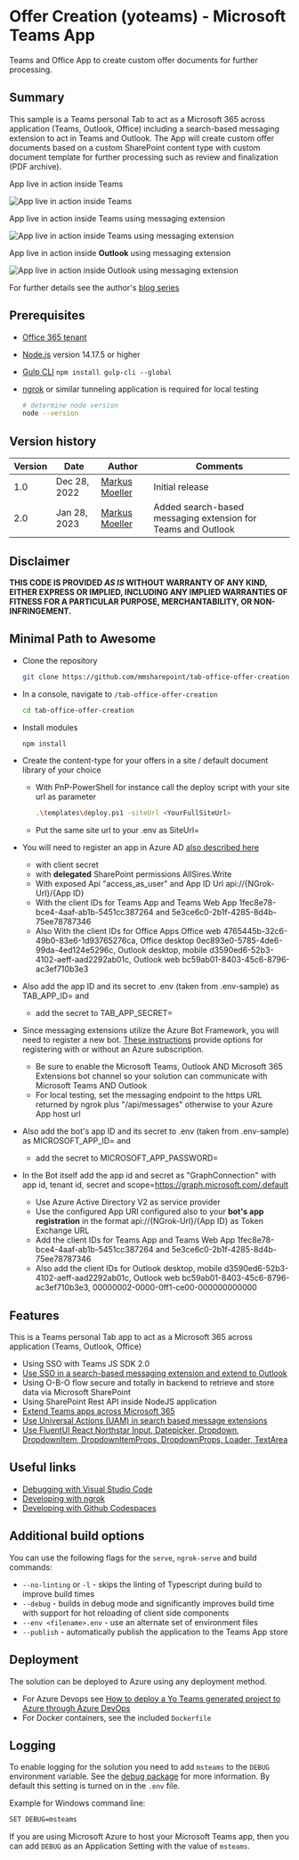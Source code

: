 # Offer Creation (yoteams) - Microsoft Teams App

Teams and Office App to create custom offer documents for further processing.

## Summary

This sample is a Teams personal Tab to act as a Microsoft 365 across application (Teams, Outlook, Office) including a search-based messaging extension to act in Teams and Outlook. The App will create custom offer documents based on a custom SharePoint content type with custom document template for further processing such as review and finalization (PDF archive).

App live in action inside Teams

![App live in action inside Teams](assets/15OfferCreationDemo_yoteams.gif)

App live in action inside Teams using messaging extension

![App live in action inside Teams using messaging extension](assets/31CreateReviewCard.gif)

App live in action inside **Outlook** using messaging extension

![App live in action inside Outlook using messaging extension](assets/32CreateReviewCard_Outlook.gif)

For further details see the author's [blog series](https://mmsharepoint.wordpress.com/2022/12/28/a-sharepoint-document-generator-as-microsoft-365-app-i-yoteams/)

## Prerequisites

* [Office 365 tenant](https://dev.office.com/sharepoint/docs/spfx/set-up-your-development-environment)
* [Node.js](https://nodejs.org) version 14.17.5 or higher
* [Gulp CLI](https://github.com/gulpjs/gulp-cli) `npm install gulp-cli --global`
* [ngrok](https://ngrok.com) or similar tunneling application is required for local testing

    ```bash
    # determine node version
    node --version
    ```

## Version history

Version|Date|Author|Comments
-------|----|----|--------
1.0|Dec 28, 2022|[Markus Moeller](https://twitter.com/moeller2_0)|Initial release
2.0|Jan 28, 2023|[Markus Moeller](https://twitter.com/moeller2_0)|Added search-based messaging extension for Teams and Outlook

## Disclaimer

**THIS CODE IS PROVIDED *AS IS* WITHOUT WARRANTY OF ANY KIND, EITHER EXPRESS OR IMPLIED, INCLUDING ANY IMPLIED WARRANTIES OF FITNESS FOR A PARTICULAR PURPOSE, MERCHANTABILITY, OR NON-INFRINGEMENT.**

## Minimal Path to Awesome
- Clone the repository
    ```bash
    git clone https://github.com/mmsharepoint/tab-office-offer-creation.git
    ```

- In a console, navigate to `/tab-office-offer-creation`

    ```bash
    cd tab-office-offer-creation
    ```

- Install modules

    ```bash
    npm install
    ```
- Create the content-type for your offers in a site / default document library of your choice
    - With PnP-PowerShell for instance call the deploy script with your site url as parameter
        ```bash
        .\templates\deploy.ps1 -siteUrl <YourFullSiteUrl>
    
    - Put the same site url to your .env as SiteUrl=
- You will need to register an app in Azure AD [also described here](https://mmsharepoint.wordpress.com/2021/09/07/meeting-apps-in-microsoft-teams-1-pre-meeting/#appreg)
  - with client secret
  - with **delegated** SharePoint permissions AllSires.Write 
  - With exposed Api "access_as_user" and App ID Uri api://{NGrok-Url}/{App ID}
  - With the client IDs for Teams App and Teams Web App 1fec8e78-bce4-4aaf-ab1b-5451cc387264 and 5e3ce6c0-2b1f-4285-8d4b-75ee78787346
  - Also With the client IDs for Office Apps Office web	4765445b-32c6-49b0-83e6-1d93765276ca, Office desktop 0ec893e0-5785-4de6-99da-4ed124e5296c,
Outlook desktop, mobile	d3590ed6-52b3-4102-aeff-aad2292ab01c, Outlook web bc59ab01-8403-45c6-8796-ac3ef710b3e3
- Also add the app ID and its secret to .env (taken from .env-sample) as TAB_APP_ID= and 
    - add the secret to TAB_APP_SECRET=
- Since messaging extensions utilize the Azure Bot Framework, you will need to register a new bot. 
[These instructions](https://learn.microsoft.com/en-us/microsoftteams/platform/sbs-messagingextension-searchcommand?tabs=latestversionofvisualstudio&tutorial-step=3&WT.mc_id=M365-MVP-5004617) provide options for registering with or without an Azure subscription. 
  - Be sure to enable the Microsoft Teams, Outlook AND Microsoft 365 Extensions bot channel so your solution can communicate with Microsoft Teams AND Outlook
  - For local testing, set the messaging endpoint to the https URL returned by ngrok plus "/api/messages" otherwise to your Azure App host url
- Also add the bot's app ID and its secret to .env (taken from .env-sample) as MICROSOFT_APP_ID= and 
    - add the secret to MICROSOFT_APP_PASSWORD= 
- In the Bot itself add the app id and secret as "GraphConnection" with app id, tenant id, secret and scope=https://graph.microsoft.com/.default
    - Use Azure Active Directory V2 as service provider
    - Use the configured App URI configured also to your **bot's app registration** in the format api://{NGrok-Url}/{App ID} as Token Exchange URL
    - Add the client IDs for Teams App and Teams Web App 1fec8e78-bce4-4aaf-ab1b-5451cc387264 and 5e3ce6c0-2b1f-4285-8d4b-75ee78787346
    - Also add the client IDs for Outlook desktop, mobile d3590ed6-52b3-4102-aeff-aad2292ab01c, Outlook web bc59ab01-8403-45c6-8796-ac3ef710b3e3, 00000002-0000-0ff1-ce00-000000000000


## Features

This is a Teams personal Tab app to act as a Microsoft 365 across application (Teams, Outlook, Office)
* Using SSO with Teams JS SDK 2.0
* [Use SSO in a search-based messaging extension and extend to Outlook](https://learn.microsoft.com/en-us/microsoftteams/platform/m365-apps/extend-m365-teams-message-extension?tabs=manifest-teams-toolkit&WT.mc_id=M365-MVP-5004617)
* Using O-B-O flow secure and totally in backend to retrieve and store data via Microsoft SharePoint
* Using SharePoint Rest API inside NodeJS application
* [Extend Teams apps across Microsoft 365](https://docs.microsoft.com/en-us/microsoftteams/platform/m365-apps/overview?WT.mc_id=M365-MVP-5004617)
* [Use Universal Actions (UAM) in search based message extensions](https://learn.microsoft.com/en-us/microsoftteams/platform/messaging-extensions/how-to/search-commands/universal-actions-for-search-based-message-extensions?WT.mc_id=M365-MVP-5004617)
* [Use FluentUI React Northstar Input, Datepicker, Dropdown, DropdownItem, DropdownItemProps, DropdownProps, Loader, TextArea](https://fluentsite.z22.web.core.windows.net/)


## Useful links

* [Debugging with Visual Studio Code](https://github.com/pnp/generator-teams/blob/master/docs/docs/user-guide/vscode.md)
* [Developing with ngrok](https://github.com/pnp/generator-teams/blob/master/docs/docs/concepts/ngrok.md)
* [Developing with Github Codespaces](https://github.com/pnp/generator-teams/blob/master/docs/docs/user-guide/codespaces.md)

## Additional build options

You can use the following flags for the `serve`, `ngrok-serve` and build commands:

* `--no-linting` or `-l` - skips the linting of Typescript during build to improve build times
* `--debug` - builds in debug mode and significantly improves build time with support for hot reloading of client side components
* `--env <filename>.env` - use an alternate set of environment files
* `--publish` - automatically publish the application to the Teams App store

## Deployment

The solution can be deployed to Azure using any deployment method.

* For Azure Devops see [How to deploy a Yo Teams generated project to Azure through Azure DevOps](https://www.wictorwilen.se/blog/deploying-yo-teams-and-node-apps/)
* For Docker containers, see the included `Dockerfile`

## Logging

To enable logging for the solution you need to add `msteams` to the `DEBUG` environment variable. See the [debug package](https://www.npmjs.com/package/debug) for more information. By default this setting is turned on in the `.env` file.

Example for Windows command line:

``` bash
SET DEBUG=msteams
```

If you are using Microsoft Azure to host your Microsoft Teams app, then you can add `DEBUG` as an Application Setting with the value of `msteams`.
